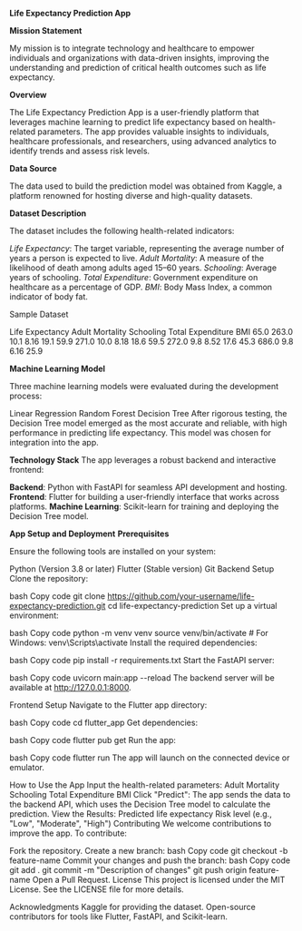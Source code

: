 **Life Expectancy Prediction App**

**Mission Statement**

My mission is to integrate technology and healthcare to empower individuals and organizations with data-driven insights, improving the understanding and prediction of critical health outcomes such as life expectancy.

**Overview**


The Life Expectancy Prediction App is a user-friendly platform that leverages machine learning to predict life expectancy based on health-related parameters. The app provides valuable insights to individuals, healthcare professionals, and researchers, using advanced analytics to identify trends and assess risk levels.

**Data Source**


The data used to build the prediction model was obtained from Kaggle, a platform renowned for hosting diverse and high-quality datasets.

**Dataset Description**


The dataset includes the following health-related indicators:

*Life Expectancy*: The target variable, representing the average number of years a person is expected to live.
*Adult Mortality*: A measure of the likelihood of death among adults aged 15–60 years.
*Schooling*: Average years of schooling.
*Total Expenditure*: Government expenditure on healthcare as a percentage of GDP.
*BMI*: Body Mass Index, a common indicator of body fat.


Sample Dataset


Life Expectancy	Adult Mortality	Schooling	Total Expenditure	BMI
65.0	263.0	10.1	8.16	19.1
59.9	271.0	10.0	8.18	18.6
59.5	272.0	9.8	8.52	17.6
45.3	686.0	9.8	6.16	25.9


**Machine Learning Model**


Three machine learning models were evaluated during the development process:

Linear Regression
Random Forest
Decision Tree
After rigorous testing, the Decision Tree model emerged as the most accurate and reliable, with high performance in predicting life expectancy. This model was chosen for integration into the app.

**Technology Stack**
The app leverages a robust backend and interactive frontend:

**Backend**: Python with FastAPI for seamless API development and hosting.
**Frontend**: Flutter for building a user-friendly interface that works across platforms.
**Machine Learning**: Scikit-learn for training and deploying the Decision Tree model.


**App Setup and Deployment**
**Prerequisites**

Ensure the following tools are installed on your system:

Python (Version 3.8 or later)
Flutter (Stable version)
Git
Backend Setup
Clone the repository:

bash
Copy code
git clone https://github.com/your-username/life-expectancy-prediction.git
cd life-expectancy-prediction
Set up a virtual environment:

bash
Copy code
python -m venv venv
source venv/bin/activate  # For Windows: venv\Scripts\activate
Install the required dependencies:

bash
Copy code
pip install -r requirements.txt
Start the FastAPI server:

bash
Copy code
uvicorn main:app --reload
The backend server will be available at http://127.0.0.1:8000.

Frontend Setup
Navigate to the Flutter app directory:

bash
Copy code
cd flutter_app
Get dependencies:

bash
Copy code
flutter pub get
Run the app:

bash
Copy code
flutter run
The app will launch on the connected device or emulator.

How to Use the App
Input the health-related parameters:
Adult Mortality
Schooling
Total Expenditure
BMI
Click "Predict": The app sends the data to the backend API, which uses the Decision Tree model to calculate the prediction.
View the Results:
Predicted life expectancy
Risk level (e.g., "Low", "Moderate", "High")
Contributing
We welcome contributions to improve the app. To contribute:

Fork the repository.
Create a new branch:
bash
Copy code
git checkout -b feature-name
Commit your changes and push the branch:
bash
Copy code
git add .
git commit -m "Description of changes"
git push origin feature-name
Open a Pull Request.
License
This project is licensed under the MIT License. See the LICENSE file for more details.

Acknowledgments
Kaggle for providing the dataset.
Open-source contributors for tools like Flutter, FastAPI, and Scikit-learn.
